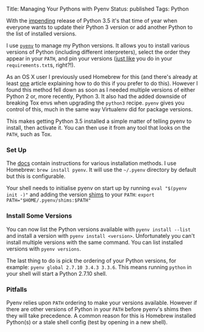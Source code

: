 Title: Managing Your Pythons with Pyenv
Status: published
Tags: Python

With the [impending](https://legacy.python.org/dev/peps/pep-0478/) release of Python 3.5 it's that time of year when everyone wants to update their Python 3 version or add another Python to the list of installed versions.

I use [`pyenv`](https://github.com/yyuu/pyenv) to manage my Python versions. It allows you to install various versions of Python (including different interpreters), select the order they appear in your `PATH`, and pin your versions ([just like](https://nvie.com/posts/pin-your-packages/) you do in your `requirements.txt`s, right?!).

As an OS X user I previously used Homebrew for this (and there's already at least [one](https://blog.tim-smith.us/2015/08/python-35-transition/) article explaining how to do this if you prefer to do this). However I found this method fell down as soon as I needed multiple versions of either Python 2 or, more recently, Python 3. It also had the added downside of breaking Tox envs when upgrading the `python3` recipe. `pyenv` gives you control of this, much in the same way Virtualenv did for package versions.

This makes getting Python 3.5 installed a simple matter of telling pyenv to install, then activate it. You can then use it from any tool that looks on the `PATH`, such as Tox.

### Set Up
The [docs](https://github.com/yyuu/pyenv#installation) contain instructions for various installation methods. I use Homebrew: `brew install pyenv`. It will use the `~/.pyenv` directory by default but this is configurable.

Your shell needs to initialise pyenv on start up by running `eval "$(pyenv init -)"` and adding the version [shims](https://github.com/yyuu/pyenv#understanding-shims) to your `PATH`: `export PATH="$HOME/.pyenv/shims:$PATH"`

### Install Some Versions
You can now list the Python versions available with `pyenv install --list` and install a version with `pyenv install <version>`. Unfortunately you can't install multiple versions with the same command. You can list installed versions with `pyenv versions`.

The last thing to do is pick the ordering of your Python versions, for example: `pyenv global 2.7.10 3.4.3 3.3.6`. This means running `python` in your shell will start a Python 2.7.10 shell.

### Pitfalls
Pyenv relies upon `PATH` ordering to make your versions available. However if there are other versions of Python in your `PATH` before pyenv's shims then they will take precedence. A common reason for this is Homebrew installed Python(s) or a stale shell config (test by opening in a new shell).
